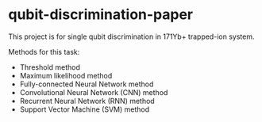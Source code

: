 # qubit-discrimination-paper
This project is for single qubit discrimination in 171Yb+ trapped-ion system.  

Methods for this task:
* Threshold method
* Maximum likelihood method
* Fully-connected Neural Network method
* Convolutional Neural Network (CNN) method
* Recurrent Neural Network (RNN) method
* Support Vector Machine (SVM) method
